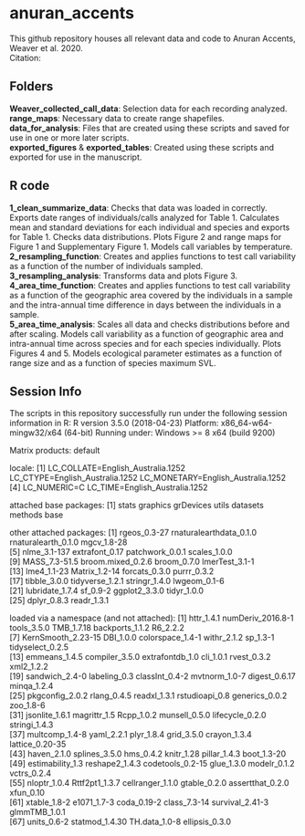 # anuran_accents
This github repository houses all relevant data and code to Anuran Accents, Weaver et al. 2020. <br />Citation:

## Folders
**Weaver_collected_call_data**: Selection data for each recording analyzed.<br />**range_maps**: Necessary data to create range shapefiles.<br />**data_for_analysis**: Files that are created using these scripts and saved for use in one or more later scripts.<br />**exported_figures** & **exported_tables**: Created using these scripts and exported for use in the manuscript.

## R code
**1_clean_summarize_data**: Checks that data was loaded in correctly. Exports date ranges of individuals/calls analyzed for Table 1. Calculates mean and standard deviations for each individual and species and exports for Table 1. Checks data distributions. Plots Figure 2 and range maps for Figure 1 and Supplementary Figure 1. Models call variables by temperature.<br />**2_resampling_function**: Creates and applies functions to test call variability as a function of the number of individuals sampled. <br />**3_resampling_analysis**: Transforms data and plots Figure 3. <br />**4_area_time_function**: Creates and applies functions to test call variability as a function of the geographic area covered by the individuals in a sample and the intra-annual time difference in days between the individuals in a sample. <br />**5_area_time_analysis**: Scales all data and checks distributions before and after scaling. Models call variability as a function of geographic area and intra-annual time across species and for each species individually. Plots Figures 4 and 5. Models ecological parameter estimates as a function of range size and as a function of species maximum SVL.

## Session Info
The scripts in this repository successfully run under the following session information in R:
R version 3.5.0 (2018-04-23)
Platform: x86_64-w64-mingw32/x64 (64-bit)
Running under: Windows >= 8 x64 (build 9200)

Matrix products: default

locale:
[1] LC_COLLATE=English_Australia.1252  LC_CTYPE=English_Australia.1252    LC_MONETARY=English_Australia.1252
[4] LC_NUMERIC=C                       LC_TIME=English_Australia.1252    

attached base packages:
[1] stats     graphics  grDevices utils     datasets  methods   base     

other attached packages:
 [1] rgeos_0.3-27            rnaturalearthdata_0.1.0 rnaturalearth_0.1.0     mgcv_1.8-28            
 [5] nlme_3.1-137            extrafont_0.17          patchwork_0.0.1         scales_1.0.0           
 [9] MASS_7.3-51.5           broom.mixed_0.2.6       broom_0.7.0             lmerTest_3.1-1         
[13] lme4_1.1-23             Matrix_1.2-14           forcats_0.3.0           purrr_0.3.2            
[17] tibble_3.0.0            tidyverse_1.2.1         stringr_1.4.0           lwgeom_0.1-6           
[21] lubridate_1.7.4         sf_0.9-2                ggplot2_3.3.0           tidyr_1.0.0            
[25] dplyr_0.8.3             readr_1.3.1            

loaded via a namespace (and not attached):
 [1] httr_1.4.1         numDeriv_2016.8-1  tools_3.5.0        TMB_1.7.18         backports_1.1.2    R6_2.2.2          
 [7] KernSmooth_2.23-15 DBI_1.0.0          colorspace_1.4-1   withr_2.1.2        sp_1.3-1           tidyselect_0.2.5  
[13] emmeans_1.4.5      compiler_3.5.0     extrafontdb_1.0    cli_1.0.1          rvest_0.3.2        xml2_1.2.2        
[19] sandwich_2.4-0     labeling_0.3       classInt_0.4-2     mvtnorm_1.0-7      digest_0.6.17      minqa_1.2.4       
[25] pkgconfig_2.0.2    rlang_0.4.5        readxl_1.3.1       rstudioapi_0.8     generics_0.0.2     zoo_1.8-6         
[31] jsonlite_1.6.1     magrittr_1.5       Rcpp_1.0.2         munsell_0.5.0      lifecycle_0.2.0    stringi_1.4.3     
[37] multcomp_1.4-8     yaml_2.2.1         plyr_1.8.4         grid_3.5.0         crayon_1.3.4       lattice_0.20-35   
[43] haven_2.1.0        splines_3.5.0      hms_0.4.2          knitr_1.28         pillar_1.4.3       boot_1.3-20       
[49] estimability_1.3   reshape2_1.4.3     codetools_0.2-15   glue_1.3.0         modelr_0.1.2       vctrs_0.2.4       
[55] nloptr_1.0.4       Rttf2pt1_1.3.7     cellranger_1.1.0   gtable_0.2.0       assertthat_0.2.0   xfun_0.10         
[61] xtable_1.8-2       e1071_1.7-3        coda_0.19-2        class_7.3-14       survival_2.41-3    glmmTMB_1.0.1     
[67] units_0.6-2        statmod_1.4.30     TH.data_1.0-8      ellipsis_0.3.0
